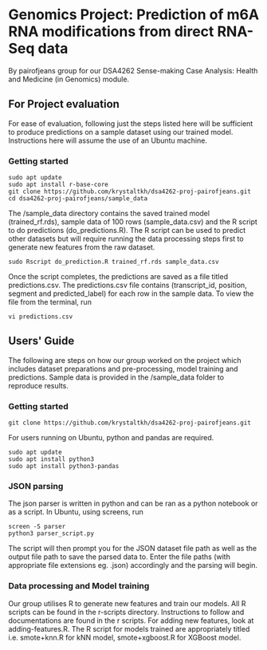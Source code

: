 # Genomics Project: Prediction of m6A RNA modifications from direct RNA-Seq data
By pairofjeans group for our DSA4262 Sense-making Case Analysis: Health and Medicine (in Genomics) module.

## For Project evaluation

For ease of evaluation, following just the steps listed here will be sufficient to produce predictions on a sample dataset using our trained model. Instructions here will assume the use of an Ubuntu machine.

### Getting started
```
sudo apt update
sudo apt install r-base-core
git clone https://github.com/krystaltkh/dsa4262-proj-pairofjeans.git
cd dsa4262-proj-pairofjeans/sample_data
```
The /sample_data directory contains the saved trained model (trained_rf.rds), sample data of 100 rows (sample_data.csv) and the R script to do predictions (do_predictions.R). The R script can be used to predict other datasets but will require running the data processing steps first to generate new features from the raw dataset.
```
sudo Rscript do_prediction.R trained_rf.rds sample_data.csv
```
Once the script completes, the predictions are saved as a file titled predictions.csv. The predictions.csv file contains (transcript_id, position, segment and predicted_label) for each row in the sample data. To view the file from the terminal, run 
```
vi predictions.csv
```

## Users' Guide
The following are steps on how our group worked on the project which includes dataset preparations and pre-processing, model training and predictions. Sample data is provided in the /sample_data folder to reproduce results.

### Getting started
```
git clone https://github.com/krystaltkh/dsa4262-proj-pairofjeans.git
```
For users running on Ubuntu, python and pandas are required.
```
sudo apt update
sudo apt install python3
sudo apt install python3-pandas
```
### JSON parsing
The json parser is written in python and can be ran as a python notebook or as a script.
In Ubuntu, using screens, run
```
screen -S parser
python3 parser_script.py
```
The script will then prompt you for the JSON dataset file path as well as the output file path to save the parsed data to. Enter the file paths (with appropriate file extensions eg. .json) accordingly and the parsing will begin.

### Data processing and Model training
Our group utilises R to generate new features and train our models. All R scripts can be found in the r-scripts directory. Instructions to follow and documentations are found in the r scripts. For adding new features, look at adding-features.R. The R script for models trained are appropriately titled i.e. smote+knn.R for kNN model, smote+xgboost.R for XGBoost model.

